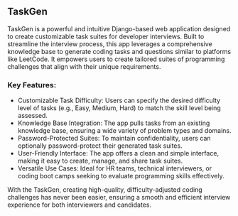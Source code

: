 <h2>TaskGen</h2>

TaskGen is a powerful and intuitive Django-based web application designed to create customizable task suites for developer interviews. Built to streamline the interview process, this app leverages a comprehensive knowledge base to generate coding tasks and questions similar to platforms like LeetCode. It empowers users to create tailored suites of programming challenges that align with their unique requirements.

<h3>Key Features:</h3>

- Customizable Task Difficulty: Users can specify the desired difficulty level of tasks (e.g., Easy, Medium, Hard) to match the skill level being assessed.
- Knowledge Base Integration: The app pulls tasks from an existing knowledge base, ensuring a wide variety of problem types and domains.
- Password-Protected Suites: To maintain confidentiality, users can optionally password-protect their generated task suites.
- User-Friendly Interface: The app offers a clean and simple interface, making it easy to create, manage, and share task suites.
- Versatile Use Cases: Ideal for HR teams, technical interviewers, or coding boot camps seeking to evaluate programming skills effectively.

With the TaskGen, creating high-quality, difficulty-adjusted coding challenges has never been easier, ensuring a smooth and efficient interview experience for both interviewers and candidates.
